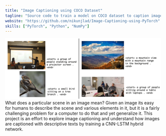 ```yaml
---
title: "Image Captioning using COCO Dataset"
tagline: "Source code to train a model on COCO dataset to caption images with descriptive texts"
website: "https://github.com/nikunjlad/Image-Captioning-using-PyTorch"
skills: ["PyTorch", "Python", "NumPy"]
---
```


<img src="/img/captioning.png" alt="Bird">
What does a particular scene in an image mean? Given an image its easy for humans to describe the scene
and various elements in it, but it is a fairly challenging problem for a computer to do that and yet 
generalize it. This project is an effort to explore image captioning and understand how images are 
captioned with descriptive texts by training a CNN-LSTM hybrid network.